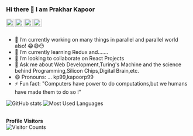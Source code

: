 ### Hi there 👋 I am Prakhar Kapoor


<!-- **kapoorp99/kapoorp99** is a ✨ _special_ ✨ repository because its `README.md` (this file) appears on your GitHub profile. -->
<a href="https://www.instagram.com/kapoorprakhar99/">
  <img align="left" alt="Shomik | Instagram" width="22px" src="https://cdn.jsdelivr.net/npm/simple-icons@v3/icons/instagram.svg" />
</a>
<a href="https://www.codechef.com/users/kp99">
  <img align="left" alt="Prakhar | Codechef" width="22px" src="https://cdn.jsdelivr.net/npm/simple-icons@v3/icons/codechef.svg" />
</a>
<a href="mailto:kapoorprakhar99@gmail.com">
  <img align="left" alt="Prakhar | Email" width="22px" src="https://cdn.jsdelivr.net/npm/simple-icons@3.13.0/icons/gmail.svg" />
</a>
<a href="https://www.linkedin.com/in/kp99/">
  <img align="left" alt="Prakhar | LinkedIn" width="22px" src="https://cdn.jsdelivr.net/npm/simple-icons@v3/icons/linkedin.svg" />
</a>
<br>
<br>


<!-- Here are some ideas to get you started: -->

- 🔭 I’m currently working on many things in parallel and parallel world also! 😂😅😶
- 🌱 I’m currently learning Redux and.......
- 👯 I’m looking to collaborate on React Projects
- 💬 Ask me about Web Development,Turing's Machine and the science behind Programming,Silicon Chips,Digital Brain,etc.
- 😄 Pronouns: ... kp99,kapoorp99
- ⚡ Fun fact: "Computers have power to do computations,but we humans have made them to do so !" 

![GitHub stats](https://github-readme-stats.vercel.app/api?username=kapoorp99&count_private=true&hide=stars&show_icons=true&theme=dracula&line_height=48)
![Most Used Languages](https://github-readme-stats.vercel.app/api/top-langs/?username=kapoorp99&count_private=true&theme=dracula&line_height=48)

<br> **Profile Visitors**<br>
![Visitor Counts](https://profile-counter.glitch.me/%7Bkapoorp99%7D/count.svg)
